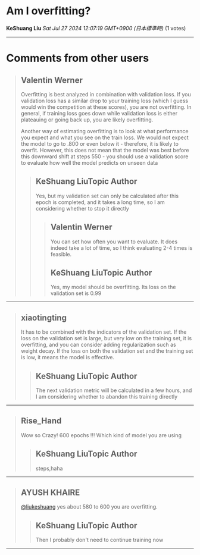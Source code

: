 # Am I overfitting?

**KeShuang Liu** *Sat Jul 27 2024 12:07:19 GMT+0900 (日本標準時)* (1 votes)





---

 # Comments from other users

> ## Valentin Werner
> 
> Overfitting is best analyzed in combination with validation loss. If you validation loss has a similar drop to your training loss (which I guess would win the competition at these scores), you are not overfitting. In general, if training loss goes down while validation loss is either plateauing or going back up, you are likely overfitting.
> 
> Another way of estimating overfitting is to look at what performance you expect and what you see on the train loss. We would not expect the model to go to .800 or even below it - therefore, it is likely to overfit. However, this does not mean that the model was best before this downward shift at steps 550 - you should use a validation score to evaluate how well the model predicts on unseen data
> 
> 
> 
> > ## KeShuang LiuTopic Author
> > 
> > Yes, but my validation set can only be calculated after this epoch is completed, and it takes a long time, so I am considering whether to stop it directly
> > 
> > 
> > 
> > > ## Valentin Werner
> > > 
> > > You can set how often you want to evaluate. It does indeed take a lot of time, so I think evaluating 2-4 times is feasible.
> > > 
> > > 
> > > 
> > > ## KeShuang LiuTopic Author
> > > 
> > > Yes, my model should be overfitting. Its loss on the validation set is 0.99
> > > 
> > > 
> > > 


---

> ## xiaotingting
> 
> It has to be combined with the indicators of the validation set. If the loss on the validation set is large, but very low on the training set, it is overfitting, and you can consider adding regularization such as weight decay. If the loss on both the validation set and the training set is low, it means the model is effective.
> 
> 
> 
> > ## KeShuang LiuTopic Author
> > 
> > The next validation metric will be calculated in a few hours, and I am considering whether to abandon this training directly
> > 
> > 
> > 


---

> ## Rise_Hand
> 
> Wow so Crazy! 600 epochs !!! Which kind of model you are using 
> 
> 
> 
> > ## KeShuang LiuTopic Author
> > 
> > steps,haha
> > 
> > 
> > 


---

> ## AYUSH KHAIRE
> 
> [@liukeshuang](https://www.kaggle.com/liukeshuang) yes about 580 to 600 you are overfitting. 
> 
> 
> 
> > ## KeShuang LiuTopic Author
> > 
> > Then I probably don't need to continue training now
> > 
> > 
> > 


---

